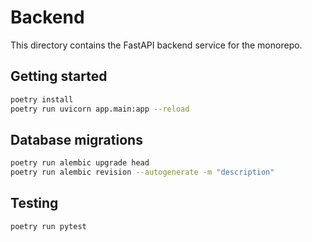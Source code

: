 # Backend

This directory contains the FastAPI backend service for the monorepo.

## Getting started

```bash
poetry install
poetry run uvicorn app.main:app --reload
```

## Database migrations

```bash
poetry run alembic upgrade head
poetry run alembic revision --autogenerate -m "description"
```

## Testing

```bash
poetry run pytest
```

